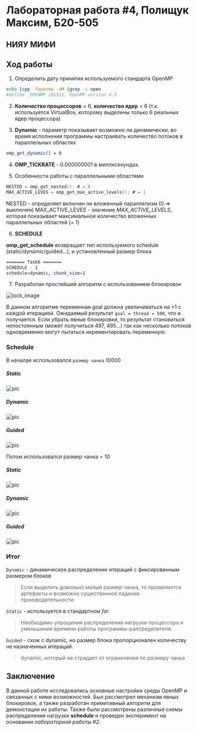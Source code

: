 # Лабораторная работа #4, Полищук Максим, Б20-505
## НИЯУ МИФИ

## Ход работы

1. Определить дату принятия используемого стандарта OpenMP

``` bash
echo |cpp -fopenmp -dM |grep -i open
#define _OPENMP 201511, OpenMP version 4.5
```

2. **Количество процессоров** = 6, **количество ядер** = 6 (т.к. используется VirtualBox, которому выделены только 6 реальных ядер процессора)

3. **Dynamic** - параметр показывает возможно ли динамически, во время исполнения программы настраивать количество потоков в параллельных областях
```bash
omp_get_dynamic() = 0
```

4. **OMP_TICKRATE** - 0.000000001 в миллисекундах.

5. Особенности работы с параллельными областями
```C
NESTED = omp_get_nested(); # = 0
MAX_ACTIVE_LEVES = omp_get_max_active_levels(); # = 1
```
NESTED - определяет включен ли вложенный параллелизм (0 => выключен)
MAX_ACTIVE_LEVES - значение *MAX_ACTIVE_LEVELS*, которая показывает максимальное количество вложенных параллельных областей (= 1)

6. **SCHEDULE**

**omp_get_schedule** возвращает тип используемого schedule (static/dynamic/guided...), и установленный размер блока
```bash
======= Task6 =======
SCHEDULE - 1
schedule=dynamic, chunk_size=1
```

7. Разработан простейший алгоритм с использованием блокировок

![lock_image](imgs/lock_algo.png)

В данном алгоритме переменная goal должна увеличиваться на +1 с каждой итерацией. Ожидаемый результат `goal = thread = 500`, что и получается. Если убрать явные блокировки, то результат становиться непостоянным (может получиться 497, 495...) так как несколько потоков одновременно могут пытаться икрементировать переменную.


### Schedule

В началае использовался `размер чанка` 10000
##### Static
![pic](imgs/static_10k.png)
##### Dynamic
![pic](imgs/dynamic_10k.png)
##### Guided
![pic](imgs/guided_10k.png)

Потом использовался размер чанка = 10
##### Static
![pic](imgs/static_10.png)
##### Dynamic
![pic](imgs/dynamic_10.png)
##### Guided
![pic](imgs/guided_10.png)

### Итог
`Dynamic` - динамическое распределение итераций с фиксированным размером блоков

> Если выделить довольно малый размер чанка, то проявляются артефакты и возможно существенное падение производительности


`Static` - используется в стандартном *for*.

> Необходимо упрощения распределения нагрузки процессора и уменьшения времени работы программы-рапсределителя.

`Guided` - схож с dynamic, но размер блока пропорционален количеству не назначенных итераций.

> dynamic, который не страдает от ограничения по размеру чанка


## Заключение
В данной работе исследовались основные настройки среды OpenMP и связанных с ними возможностей. Был рассмотрел механизм явных блокировок, а также разработан примитивный алгоритм для демонстации их работы. Также были рассмотрены различные схемы распределения нагрузки **schedule** и проведен эксперимент на основании *лабораторной работы #2*. 